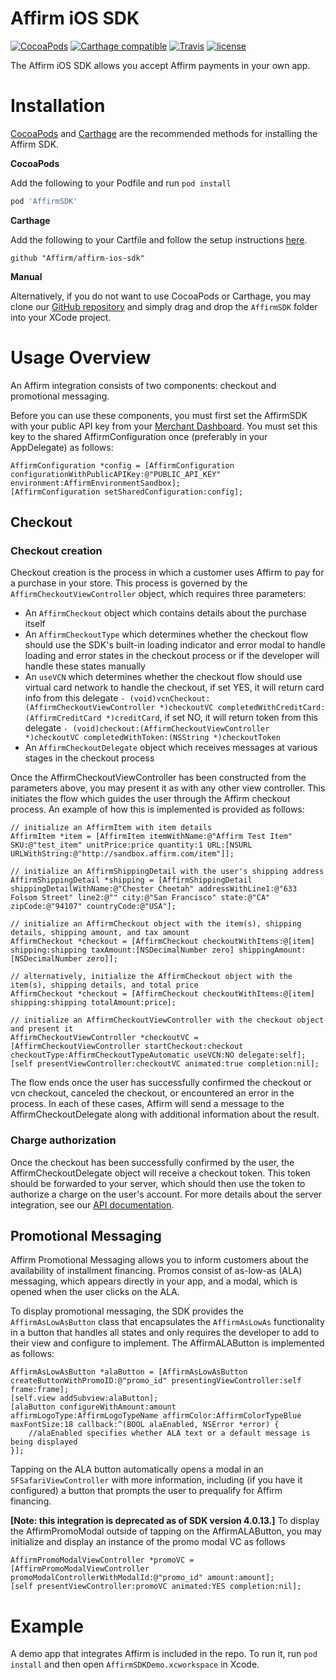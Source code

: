 Affirm iOS SDK
==============
[![CocoaPods](https://img.shields.io/cocoapods/v/AffirmSDK.svg)](http://cocoadocs.org/docsets/AffirmSDK) [![Carthage compatible](https://img.shields.io/badge/Carthage-compatible-4BC51D.svg?style=flat)](https://github.com/Carthage/Carthage) [![Travis](https://travis-ci.org/Affirm/affirm-ios-sdk.svg?branch=master)](https://travis-ci.org/Affirm/affirm-ios-sdk) [![license](https://img.shields.io/cocoapods/l/AffirmSDK.svg)]()

The Affirm iOS SDK allows you accept Affirm payments in your own app.

Installation
============

[CocoaPods](https://cocoapods.org/) and [Carthage](https://github.com/Carthage/Carthage) are the recommended methods for installing the Affirm SDK. 

<strong> CocoaPods </strong>

Add the following to your Podfile and run `pod install`
```ruby
pod 'AffirmSDK'
```

<strong> Carthage </strong>

Add the following to your Cartfile and follow the setup instructions [here](https://github.com/Carthage/Carthage#adding-frameworks-to-an-application).
```
github "Affirm/affirm-ios-sdk"
```
<strong> Manual </strong>

Alternatively, if you do not want to use CocoaPods or Carthage, you may clone our [GitHub repository](https://github.com/Affirm/affirm-ios-sdk) and simply drag and drop the `AffirmSDK` folder into your XCode project.

Usage Overview
==============

An Affirm integration consists of two components: checkout and promotional messaging.

Before you can use these components, you must first set the AffirmSDK with your public API key from your [Merchant Dashboard](https://sandbox.affirm.com/dashboard). You must set this key to the shared AffirmConfiguration once (preferably in your AppDelegate) as follows:
```
AffirmConfiguration *config = [AffirmConfiguration configurationWithPublicAPIKey:@"PUBLIC_API_KEY" environment:AffirmEnvironmentSandbox];
[AffirmConfiguration setSharedConfiguration:config];
```

## Checkout

### Checkout creation

Checkout creation is the process in which a customer uses Affirm to pay for a purchase in your store. This process is governed by the `AffirmCheckoutViewController` object, which requires three parameters:

- An `AffirmCheckout` object which contains details about the purchase itself
- An `AffirmCheckoutType` which determines whether the checkout flow should use the SDK's built-in loading indicator and error modal to handle loading and error states in the checkout process or if the developer will handle these states manually
- An `useVCN` which determines whether the checkout flow should use virtual card network to handle the checkout, if set YES, it will return card info from this delegate ```- (void)vcnCheckout:(AffirmCheckoutViewController *)checkoutVC completedWithCreditCard:(AffirmCreditCard *)creditCard```, if set NO, it will return token from this delegate ```- (void)checkout:(AffirmCheckoutViewController *)checkoutVC completedWithToken:(NSString *)checkoutToken```
- An `AffirmCheckoutDelegate` object which receives messages at various stages in the checkout process

Once the AffirmCheckoutViewController has been constructed from the parameters above, you may present it as with any other view controller. This initiates the flow which guides the user through the Affirm checkout process. An example of how this is implemented is provided as follows:
```
// initialize an AffirmItem with item details
AffirmItem *item = [AffirmItem itemWithName:@"Affirm Test Item" SKU:@"test_item" unitPrice:price quantity:1 URL:[NSURL URLWithString:@"http://sandbox.affirm.com/item"]];

// initialize an AffirmShippingDetail with the user's shipping address
AffirmShippingDetail *shipping = [AffirmShippingDetail shippingDetailWithName:@"Chester Cheetah" addressWithLine1:@"633 Folsom Street" line2:@"" city:@"San Francisco" state:@"CA" zipCode:@"94107" countryCode:@"USA"];

// initialize an AffirmCheckout object with the item(s), shipping details, shipping amount, and tax amount
AffirmCheckout *checkout = [AffirmCheckout checkoutWithItems:@[item] shipping:shipping taxAmount:[NSDecimalNumber zero] shippingAmount:[NSDecimalNumber zero]];

// alternatively, initialize the AffirmCheckout object with the item(s), shipping details, and total price
AffirmCheckout *checkout = [AffirmCheckout checkoutWithItems:@[item] shipping:shipping totalAmount:price];

// initialize an AffirmCheckoutViewController with the checkout object and present it
AffirmCheckoutViewController *checkoutVC = [AffirmCheckoutViewController startCheckout:checkout checkoutType:AffirmCheckoutTypeAutomatic useVCN:NO delegate:self];
[self presentViewController:checkoutVC animated:true completion:nil];
```

The flow ends once the user has successfully confirmed the checkout or vcn checkout, canceled the checkout, or encountered an error in the process. In each of these cases, Affirm will send a message to the AffirmCheckoutDelegate along with additional information about the result.

### Charge authorization

Once the checkout has been successfully confirmed by the user, the AffirmCheckoutDelegate object will receive a checkout token. This token should be forwarded to your server, which should then use the token to authorize a charge on the user's account. For more details about the server integration, see our [API documentation](https://docs.affirm.com/v2/api/charges/).

## Promotional Messaging

Affirm Promotional Messaging allows you to inform customers about the availability of installment financing. Promos consist of as-low-as (ALA) messaging, which appears directly in your app, and a modal, which is opened when the user clicks on the ALA.

To display promotional messaging, the SDK provides the `AffirmAsLowAsButton` class that encapsulates the `AffirmAsLowAs` functionality in a button that handles all states and only requires the developer to add to their view and configure to implement. The AffirmALAButton is implemented as follows:

```
AffirmAsLowAsButton *alaButton = [AffirmAsLowAsButton createButtonWithPromoID:@"promo_id" presentingViewController:self frame:frame];
[self.view addSubview:alaButton];
[alaButton configureWithAmount:amount affirmLogoType:AffirmLogoTypeName affirmColor:AffirmColorTypeBlue maxFontSize:18 callback:^(BOOL alaEnabled, NSError *error) {
    //alaEnabled specifies whether ALA text or a default message is being displayed
}];
```

Tapping on the ALA button automatically opens a modal in an `SFSafariViewController` with more information, including (if you have it configured) a button that prompts the user to prequalify for Affirm financing.

**[Note: this integration is deprecated as of SDK version 4.0.13.]** To display the AffirmPromoModal outside of tapping on the AffirmALAButton, you may initialize and display an instance of the promo modal VC as follows
```
AffirmPromoModalViewController *promoVC = [AffirmPromoModalViewController promoModalControllerWithModalId:@"promo_id" amount:amount];
[self presentViewController:promoVC animated:YES completion:nil];
```
Example
=======

A demo app that integrates Affirm is included in the repo. To run it, run `pod install` and then open `AffirmSDKDemo.xcworkspace` in Xcode.
